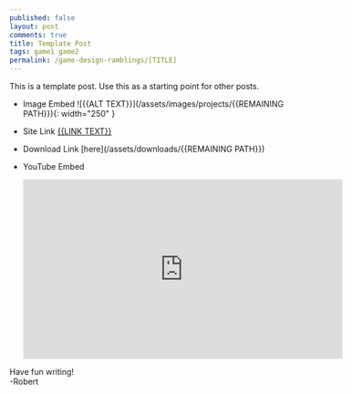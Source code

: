 ```yaml
---
published: false
layout: post
comments: true
title: Template Post
tags: game1 game2
permalink: /game-design-ramblings/[TITLE]
---
```


This is a template post. Use this as a starting point for other posts.

- Image Embed
    ![{{ALT TEXT}}](/assets/images/projects/{{REMAINING PATH}}){: width="250" }

- Site Link
    [{{LINK TEXT}}](https://WEBSITE.com/SOMETHING)

- Download Link
    [here](/assets/downloads/{{REMAINING PATH}})

- YouTube Embed
    <center> <iframe width="560"
            height="315"
            src="https://youtube.com/embed/1brraN6m7VA"
            frameborder="0"
            allow="autoplay; encrypted-media"
            allowfullscreen></iframe></center>

Have fun writing!  
-Robert
